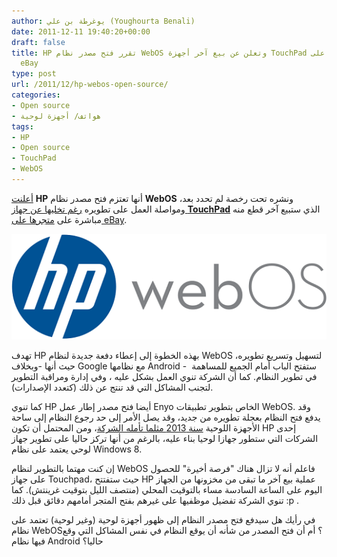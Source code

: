 ```yaml
---
author: يوغرطة بن علي (Youghourta Benali)
date: 2011-12-11 19:40:20+00:00
draft: false
title: HP تقرر فتح مصدر نظام WebOS وتعلن عن بيع آخر أجهزة TouchPad على متجرها على
  eBay
type: post
url: /2011/12/hp-webos-open-source/
categories:
- Open source
- هواتف/ أجهزة لوحية
tags:
- HP
- Open source
- TouchPad
- WebOS
---
```


[أعلنت](http://h30507.www3.hp.com/t5/Data-Central/webOS-goes-open-source-FAQ-s/ba-p/103841) **HP** أنها تعتزم فتح مصدر نظام **WebOS** ونشره تحت رخصة لم تحدد بعد، ومواصلة العمل على تطويره [رغم تخليها عن جهاز **TouchPad**](../2011/08/hp-web-os-autonomy-corporation/) الذي ستبيع آخر قطع منه مباشرة على [متجرها على eBay](http://stores.ebay.com/hewlettpackard).




[![HP تقرر فتح مصدر نظام WebOS وتعلن عن بيع آخر أجهزة TouchPad على متجرها على eBay](hp-webos-logo..png)
](hp-webos-logo..png)




تهدف HP بهذه الخطوة إلى إعطاء دفعة جديدة لنظام WebOS لتسهيل وتسريع تطويره، حيث أنها -وبخلاف Google مع نظامها Android -  ستفتح الباب أمام الجميع للمساهمة في تطوير النظام. كما أن الشركة تنوي العمل بشكل عليه ، وفي إدارة ومراقبة التطوير لتجنب المشاكل التي قد تنتج عن ذلك (كتعدد الإصدارات).




كما تنوي HP أيضا فتح مصدر إطار عمل Enyo الخاص بتطوير تطبيقات WebOS. وقد يدفع فتح النظام بعجلة تطويره من جديد، وقد يصل الأمر إلى حد رجوع النظام إلى ساحة الأجهزة اللوحية [سنة 2013 مثلما تأمله الشركة](http://techcrunch.com/2011/12/09/hps-whitman-well-make-webos-powered-tablets-in-2013/)، ومن المحتمل أن تكون HP إحدى الشركات التي ستطور جهازا لوحيا بناء عليه، بالرغم من أنها تركز حاليا على تطوير جهاز لوحي يعتمد على نظام Windows 8.




إن كنت مهتما بالتطوير لنظام WebOS فاعلم أنه لا تزال هناك "فرصة أخيرة" للحصول على جهاز Touchpad، حيث ستفتتح HP عملية بيع آخر ما تبقى من مخزونها من الجهاز اليوم على الساعة السادسة مساء بالتوقيت المحلي (منتصف الليل بتوقيت غرينتش). كما تنوي الشركة تفضيل موظفيها على غيرهم بفتح المتجر أمامهم دقائق قبل ذلك :p .




في رأيك هل سيدفع فتح مصدر النظام إلى ظهور أجهزة لوحية (وغير لوحية) تعتمد على نظام WebOS؟ أم أن فتح المصدر من شأنه أن يوقع النظام في نفس المشاكل التي وقع فيها نظام Android حاليا؟
